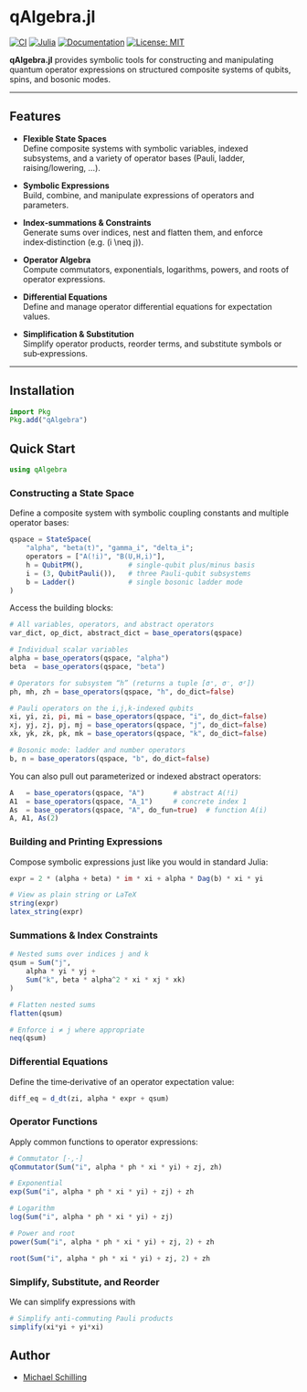 # qAlgebra.jl

[![CI](https://github.com/Ntropic/qAlgebra.jl/actions/workflows/CI.yml/badge.svg)](https://github.com/Ntropic/qAlgebra.jl/actions/workflows/CI.yml)
[![Julia](https://img.shields.io/badge/Julia-1.10%2B-blue.svg)](https://julialang.org/)
[![Documentation](https://img.shields.io/badge/docs-stable-blue.svg)](https://Ntropic.github.io/qAlgebra.jl)
[![License: MIT](https://img.shields.io/badge/License-MIT-green.svg)](https://opensource.org/licenses/MIT)


**qAlgebra.jl** provides symbolic tools for constructing and manipulating quantum operator expressions on structured composite systems of qubits, spins, and bosonic modes.

---

## Features

- **Flexible State Spaces**  
  Define composite systems with symbolic variables, indexed subsystems, and a variety of operator bases (Pauli, ladder, raising/lowering, …).

- **Symbolic Expressions**  
  Build, combine, and manipulate expressions of operators and parameters.

- **Index‑summations & Constraints**  
  Generate sums over indices, nest and flatten them, and enforce index‑distinction (e.g. \(i \neq j\)).

- **Operator Algebra**  
  Compute commutators, exponentials, logarithms, powers, and roots of operator expressions.

- **Differential Equations**  
  Define and manage operator differential equations for expectation values.

- **Simplification & Substitution**  
  Simplify operator products, reorder terms, and substitute symbols or sub‑expressions.

---

## Installation

```julia
import Pkg
Pkg.add("qAlgebra")
```


## Quick Start

```julia
using qAlgebra
```

### Constructing a State Space

Define a composite system with symbolic coupling constants and multiple operator bases:

```julia
qspace = StateSpace(
    "alpha", "beta(t)", "gamma_i", "delta_i";
    operators = ["A(!i)", "B(U,H,i)"],
    h = QubitPM(),           # single-qubit plus/minus basis
    i = (3, QubitPauli()),   # three Pauli‑qubit subsystems
    b = Ladder()             # single bosonic ladder mode
)
```

Access the building blocks:

```julia
# All variables, operators, and abstract operators
var_dict, op_dict, abstract_dict = base_operators(qspace)

# Individual scalar variables
alpha = base_operators(qspace, "alpha")
beta  = base_operators(qspace, "beta")

# Operators for subsystem “h” (returns a tuple [σ⁺, σ⁻, σᶻ])
ph, mh, zh = base_operators(qspace, "h", do_dict=false)

# Pauli operators on the i,j,k‑indexed qubits
xi, yi, zi, pi, mi = base_operators(qspace, "i", do_dict=false)
xj, yj, zj, pj, mj = base_operators(qspace, "j", do_dict=false)
xk, yk, zk, pk, mk = base_operators(qspace, "k", do_dict=false)

# Bosonic mode: ladder and number operators
b, n = base_operators(qspace, "b", do_dict=false)
```

You can also pull out parameterized or indexed abstract operators:

```julia
A   = base_operators(qspace, "A")       # abstract A(!i)
A1  = base_operators(qspace, "A_1")     # concrete index 1
As  = base_operators(qspace, "A", do_fun=true)  # function A(i)
A, A1, As(2)
```

### Building and Printing Expressions
Compose symbolic expressions just like you would in standard Julia:
```julia
expr = 2 * (alpha + beta) * im * xi + alpha * Dag(b) * xi * yi

# View as plain string or LaTeX
string(expr)
latex_string(expr)
```

### Summations & Index Constraints
```julia
# Nested sums over indices j and k
qsum = Sum("j",
    alpha * yi * yj +
    Sum("k", beta * alpha^2 * xi * xj * xk)
)

# Flatten nested sums
flatten(qsum)

# Enforce i ≠ j where appropriate
neq(qsum)
```

### Differential Equations
Define the time‑derivative of an operator expectation value:

```julia
diff_eq = d_dt(zi, alpha * expr + qsum)
```

### Operator Functions
Apply common functions to operator expressions:

```julia
# Commutator [·,·]
qCommutator(Sum("i", alpha * ph * xi * yi) + zj, zh)

# Exponential
exp(Sum("i", alpha * ph * xi * yi) + zj) + zh

# Logarithm
log(Sum("i", alpha * ph * xi * yi) + zj)

# Power and root
power(Sum("i", alpha * ph * xi * yi) + zj, 2) + zh

root(Sum("i", alpha * ph * xi * yi) + zj, 2) + zh
```

### Simplify, Substitute, and Reorder
We can simplify expressions with
```julia
# Simplify anti‑commuting Pauli products
simplify(xi*yi + yi*xi)
``` 

## Author 
- [Michael Schilling](https://github.com/Ntropic)